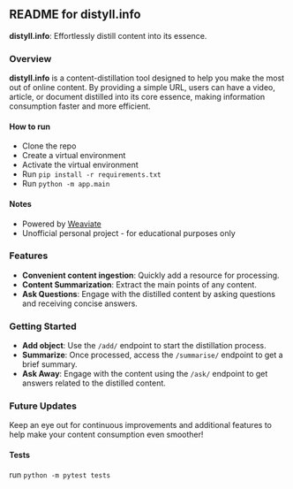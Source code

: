 ## README for distyll.info
**distyll.info**: Effortlessly distill content into its essence.

### Overview
**distyll.info** is a content-distillation tool designed to help you make the most out of online content. By providing a simple URL, users can have a video, article, or document distilled into its core essence, making information consumption faster and more efficient.

#### How to run
- Clone the repo
- Create a virtual environment
- Activate the virtual environment
- Run `pip install -r requirements.txt`
- Run `python -m app.main`

#### Notes
- Powered by [Weaviate](https://www.weaviate.io)
- Unofficial personal project - for educational purposes only

### Features
- **Convenient content ingestion**: Quickly add a resource for processing.
- **Content Summarization**: Extract the main points of any content.
- **Ask Questions**: Engage with the distilled content by asking questions and receiving concise answers.

### Getting Started
- **Add object**: Use the `/add/` endpoint to start the distillation process.
- **Summarize**: Once processed, access the `/summarise/` endpoint to get a brief summary.
- **Ask Away**: Engage with the content using the `/ask/` endpoint to get answers related to the distilled content.

### Future Updates
Keep an eye out for continuous improvements and additional features to help make your content consumption even smoother!

#### Tests
run `python -m pytest tests`
